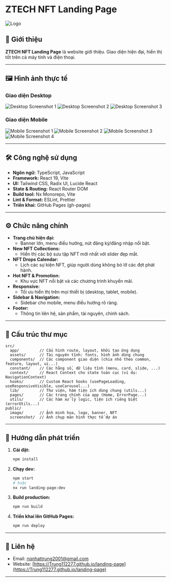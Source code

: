 # ZTECH NFT Landing Page

![Logo](public/image/logo/logo.png)

## 🚀 Giới thiệu

**ZTECH NFT Landing Page** là website giới thiệu. Giao diện hiện đại, hiển thị tốt trên cả máy tính và điện thoại.

---

## 🖼️ Hình ảnh thực tế

### Giao diện Desktop
![Desktop Screenshot 1](/screenshot/screenshot-desktop-1.png)
![Desktop Screenshot 2](/screenshot/screenshot-desktop-2.png)
![Desktop Screenshot 3](/screenshot/screenshot-desktop-3.png)

### Giao diện Mobile
![Mobile Screenshot 1](/screenshot/screenshot-mobile-1.png)
![Mobile Screenshot 2](/screenshot/screenshot-mobile-2.png)
![Mobile Screenshot 3](/screenshot/screenshot-mobile-3.png)
![Mobile Screenshot 4](/screenshot/screenshot-mobile-4.png)

---

## 🛠️ Công nghệ sử dụng

- **Ngôn ngữ:** TypeScript, JavaScript
- **Framework:** React 19, Vite
- **UI:** Tailwind CSS, Radix UI, Lucide React
- **State & Routing:** React Router DOM
- **Build tool:** Nx Monorepo, Vite
- **Lint & Format:** ESLint, Prettier
- **Triển khai:** GitHub Pages (gh-pages)

---

## ⚙️ Chức năng chính

- **Trang chủ hiện đại:**  
  - Banner lớn, menu điều hướng, nút đăng ký/đăng nhập nổi bật.
- **New NFT Collections:**  
  - Hiển thị các bộ sưu tập NFT mới nhất với slider đẹp mắt.
- **NFT Drops Calendar:**  
  - Lịch các sự kiện NFT, giúp người dùng không bỏ lỡ các đợt phát hành.
- **Hot NFT & Promotion:**  
  - Khu vực NFT nổi bật và các chương trình khuyến mãi.
- **Responsive:**  
  - Tối ưu hiển thị trên mọi thiết bị (desktop, tablet, mobile).
- **Sidebar & Navigation:**  
  - Sidebar cho mobile, menu điều hướng rõ ràng.
- **Footer:**  
  - Thông tin liên hệ, sản phẩm, tài nguyên, chính sách.

---

## 📂 Cấu trúc thư mục

```
src/
  app/         // Cấu hình route, layout, khởi tạo ứng dụng
  assets/      // Tài nguyên tĩnh: fonts, hình ảnh dùng chung
  components/  // Các component giao diện (chia nhỏ theo common, feature, layout, ui...)
  constant/    // Các hằng số, dữ liệu tĩnh (menu, card, slide, ...)
  context/     // React Context cho state toàn cục (ví dụ: NavigationContext)
  hooks/       // Custom React hooks (usePageLoading, useResponsiveVisible, useCarousel...)
  lib/         // Thư viện, hàm tiện ích dùng chung (utils...)
  pages/       // Các trang chính của app (Home, ErrorPage...)
  utils/       // Các hàm xử lý logic, tiện ích riêng biệt (errorUtils...)
public/
  image/       // Ảnh minh họa, logo, banner, NFT
  screenshot/  // Ảnh chụp màn hình thực tế dự án
```

---

## 📝 Hướng dẫn phát triển

1. **Cài đặt:**
   ```sh
   npm install
   ```

2. **Chạy dev:**
   ```sh
   npm start
   # hoặc
   nx run landing-page:dev
   ```

3. **Build production:**
   ```sh
   npm run build
   ```

4. **Triển khai lên GitHub Pages:**
   ```sh
   npm run deploy
   ```

---

## 📧 Liên hệ

- Email: nqnhattrung2001@gmail.com
- Website: [https://Trung112277.github.io/landing-page](https://Trung112277.github.io/landing-page)

---

